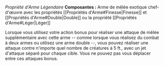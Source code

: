 _Propriété d'Arme Légendaire_
__Composantes :__ Arme de mêlée exotique chef-d'œuvre avec les propriétés [[Propriétés d'Arme#Finesse|Finesse]] et [[Propriétés d'Arme#Double|Double]] ou la propriété [[Propriétés d'Arme#Léger|Léger]] 

Lorsque vous utilisez votre action bonus pour réaliser une attaque de mêlée supplémentaire avec cette arme -- comme lorsque vous réalisez du combat à deux armes ou utilisez une arme double --, vous pouvez réaliser une attaque contre n'importe quel nombre de créatures à 5 ft., avec un jet d'attaque séparé pour chaque cible. Vous ne pouvez pas vous déplacer entre ces attaques bonus.